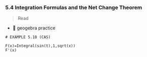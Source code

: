 ### 5.4 Integration Formulas and the Net Change Theorem

> Read

- 🎯 geogebra practice 

```
# EXAMPLE 5.18 (CAS)

F(x)=Integral(sin(t),1,sqrt(x))
F'(x)
```
